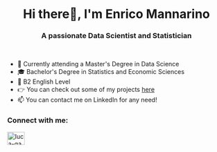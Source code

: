 <h1 align="center">Hi there👋, I'm Enrico Mannarino</h1>
<h3 align="center">A passionate Data Scientist and Statistician</h3>

<br>

- 🌱 Currently attending a Master's Degree in Data Science
- 🎓 Bachelor's Degree in Statistics and Economic Sciences
- 📑 B2 English Level
- 👉 You can check out some of my projects [here](https://github.com/enricomannarino/Data-Science-projects)
- 📫 You can contact me on LinkedIn for any need!




<h3 align="left">Connect with me:</h3>
<p align="left">
<a href="https://linkedin.com/in/enrico-mannarino" target="blank"><img align="center" src="https://raw.githubusercontent.com/rahuldkjain/github-profile-readme-generator/master/src/images/icons/Social/linked-in-alt.svg" alt="luca-ga" height="30" width="40" /></a>

</p>
